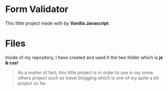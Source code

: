 # Form Validator

This little project made with by **Vanilla Javascript**.


# Files

Inside of my repository, I have created and used it the two folder which is **js & css!**

> As a matter of fact, this little project is in order to use in my some others project such as travel blogging which is one of my quite a bit project so far.
